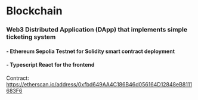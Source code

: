 # Blockchain

### Web3 Distributed Application (DApp) that implements simple ticketing system
####  - Ethereum Sepolia Testnet for Solidity smart contract deployment
#### - Typescript React for the frontend

Contract: https://etherscan.io/address/0xfbd649AA4C186B46d056164D12848eB8111683F6
